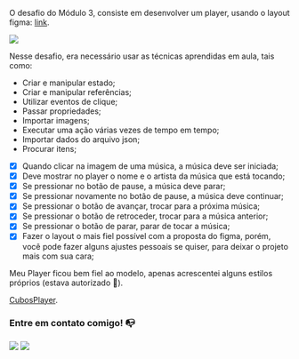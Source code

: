 O desafio do Módulo 3, consiste em desenvolver um player, usando o layout figma: [link](https://www.figma.com/file/2RRh9uG0Mjj6p4p6ekVnNp/Cubos-Player?node-id=0%3A1).

![](https://i.imgur.com/kU1nrcS.png)

Nesse desafio, era necessário usar as técnicas aprendidas em aula, tais como:

- Criar e manipular estado;
- Criar e manipular referências;
- Utilizar eventos de clique;
- Passar propriedades;
- Importar imagens;
- Executar uma ação várias vezes de tempo em tempo;
- Importar dados do arquivo json;
- Procurar itens;

- [x] Quando clicar na imagem de uma música, a música deve ser iniciada;
- [x] Deve mostrar no player o nome e o artista da música que está tocando;
- [x] Se pressionar no botão de pause, a música deve parar;
- [x] Se pressionar novamente no botão de pause, a música deve continuar;
- [x] Se pressionar o botão de avançar, trocar para a próxima música;
- [x] Se pressionar o botão de retroceder, trocar para a música anterior;
- [x] Se pressionar o botão de parar, parar de tocar a música;
- [x] Fazer o layout o mais fiel possível com a proposta do figma, porém, você pode fazer alguns ajustes pessoais se quiser, para deixar o projeto mais com sua cara;

Meu Player ficou bem fiel ao modelo, apenas acrescentei alguns estilos próprios (estava autorizado 🧐).

[CubosPlayer](https://imgur.com/a/j00bCgQ).


### Entre em contato comigo! 📭
<div>
<a href="https://www.instagram.com/ricardo.yokota/" target="_blank"><img src="https://img.shields.io/badge/-Instagram-%23E4405F?style=for-the-badge&logo=instagram&logoColor=white" target="_blank"></a>
<a href="https://www.linkedin.com/in/ricardoyokota01/" target="_blank"><img src="https://img.shields.io/badge/-LinkedIn-%230077B5?style=for-the-badge&logo=linkedin&logoColor=white" target="_blank"></a>   
</div>
